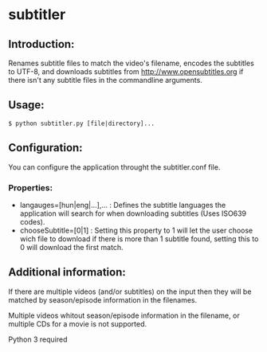 subtitler
=========

Introduction:
-------------
Renames subtitle files to match the video's filename, encodes the subtitles to UTF-8,
and downloads subtitles from http://www.opensubtitles.org if there isn't any subtitle
files in the commandline arguments.

Usage:
------
```
$ python subtitler.py [file|directory]...
```

Configuration:
--------------
You can configure the application throught the subtitler.conf file.

### Properties: ###
* langauges=[hun|eng|...],... : Defines the subtitle languages the application will search for when downloading subtitles (Uses ISO639 codes).
* chooseSubtitle=[0|1] : Setting this property to 1 will let the user choose wich file to download if there is more than 1 subtitle found,
  setting this to 0 will download the first match.

Additional information:
-----------------------
If there are multiple videos (and/or subtitles) on the input then they will be matched by
season/episode information in the filenames.

Multiple videos whitout season/episode information in the filename, or multiple CDs for a movie is not supported.

Python 3 required
